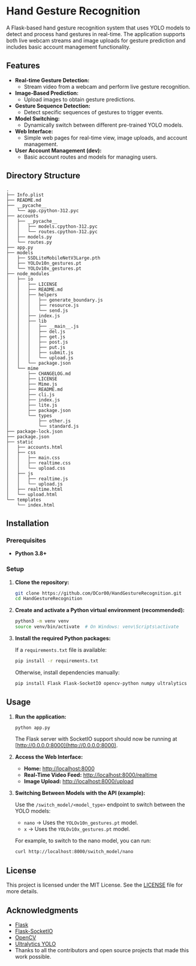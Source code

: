 # Hand Gesture Recognition

A Flask-based hand gesture recognition system that uses YOLO models to detect and process hand gestures in real-time. The application supports both live webcam streams and image uploads for gesture prediction and includes basic account management functionality.

## Features

- **Real-time Gesture Detection:** 
  - Stream video from a webcam and perform live gesture recognition.
- **Image-Based Prediction:** 
  - Upload images to obtain gesture predictions.
- **Gesture Sequence Detection:** 
  - Detect specific sequences of gestures to trigger events.
- **Model Switching:** 
  - Dynamically switch between different pre-trained YOLO models.
- **Web Interface:** 
  - Simple web pages for real-time view, image uploads, and account management.
- **User Account Management (dev):** 
  - Basic account routes and models for managing users.

## Directory Structure

```
.
├── Info.plist
├── README.md
├── __pycache__
│   └── app.cpython-312.pyc
├── accounts
│   ├── __pycache__
│   │   ├── models.cpython-312.pyc
│   │   └── routes.cpython-312.pyc
│   ├── models.py
│   └── routes.py
├── app.py
├── models
│   ├── SSDLiteMobileNetV3Large.pth
│   ├── YOLOv10n_gestures.pt
│   └── YOLOv10x_gestures.pt
├── node_modules
│   ├── io
│   │   ├── LICENSE
│   │   ├── README.md
│   │   ├── helpers
│   │   │   ├── generate_boundary.js
│   │   │   ├── resource.js
│   │   │   └── send.js
│   │   ├── index.js
│   │   ├── lib
│   │   │   ├── __main__.js
│   │   │   ├── del.js
│   │   │   ├── get.js
│   │   │   ├── post.js
│   │   │   ├── put.js
│   │   │   ├── submit.js
│   │   │   └── upload.js
│   │   └── package.json
│   └── mime
│       ├── CHANGELOG.md
│       ├── LICENSE
│       ├── Mime.js
│       ├── README.md
│       ├── cli.js
│       ├── index.js
│       ├── lite.js
│       ├── package.json
│       └── types
│           ├── other.js
│           └── standard.js
├── package-lock.json
├── package.json
├── static
│   ├── accounts.html
│   ├── css
│   │   ├── main.css
│   │   ├── realtime.css
│   │   └── upload.css
│   ├── js
│   │   ├── realtime.js
│   │   └── upload.js
│   ├── realtime.html
│   └── upload.html
└── templates
    └── index.html
```

## Installation

### Prerequisites

- **Python 3.8+**

### Setup

1. **Clone the repository:**

    ```bash
    git clone https://github.com/DCor00/HandGestureRecognition.git
    cd HandGestureRecognition
    ```

2. **Create and activate a Python virtual environment (recommended):**

    ```bash
    python3 -m venv venv
    source venv/bin/activate  # On Windows: venv\Scripts\activate
    ```

3. **Install the required Python packages:**

    If a `requirements.txt` file is available:
    ```bash
    pip install -r requirements.txt
    ```
    Otherwise, install dependencies manually:
    ```bash
    pip install Flask Flask-SocketIO opencv-python numpy ultralytics
    ```

## Usage

1. **Run the application:**

    ```bash
    python app.py
    ```

    The Flask server with SocketIO support should now be running at [http://0.0.0.0:8000](http://0.0.0.0:8000).

2. **Access the Web Interface:**

    - **Home:** [http://localhost:8000](http://localhost:8000)
    - **Real-Time Video Feed:** [http://localhost:8000/realtime](http://localhost:8000/realtime)
    - **Image Upload:** [http://localhost:8000/upload](http://localhost:8000/upload)

3. **Switching Between Models with the API (example):**

    Use the `/switch_model/<model_type>` endpoint to switch between the YOLO models:
    - `nano` → Uses the `YOLOv10n_gestures.pt` model.
    - `x` → Uses the `YOLOv10x_gestures.pt` model.

    For example, to switch to the nano model, you can run:
    ```bash
    curl http://localhost:8000/switch_model/nano
    ```



## License

This project is licensed under the MIT License. See the [LICENSE](LICENSE) file for more details.

## Acknowledgments

- [Flask](https://flask.palletsprojects.com/)
- [Flask-SocketIO](https://flask-socketio.readthedocs.io/)
- [OpenCV](https://opencv.org/)
- [Ultralytics YOLO](https://github.com/ultralytics/ultralytics)
- Thanks to all the contributors and open source projects that made this work possible.